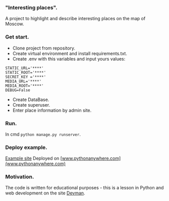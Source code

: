 ### "Interesting places".
A project to highlight and describe interesting places on 
the map of Moscow.

### Get start.
- Clone project from repository.
- Create virtual environment and install requirements.txt.
- Create .env with this variables and input yours values:
```.env
STATIC_URL='****'
STATIC_ROOT='****'
SECRET_KEY ='****'
MEDIA_URL='****'
MEDIA_ROOT='****'
DEBUG=False
```
- Create DataBase.
- Create superuser.
- Enter place information by admin site.

### Run.
In cmd ```python manage.py runserver```.

### Deploy example.
[Example site](yerkin.pythonanywhere.com)  Deployed on [www.pythonanywhere.com](www.pythonanywhere.com)

### Motivation.
The code is written for educational purposes - this is a lesson in Python and web development on the site [Devman](https://dvmn.org).